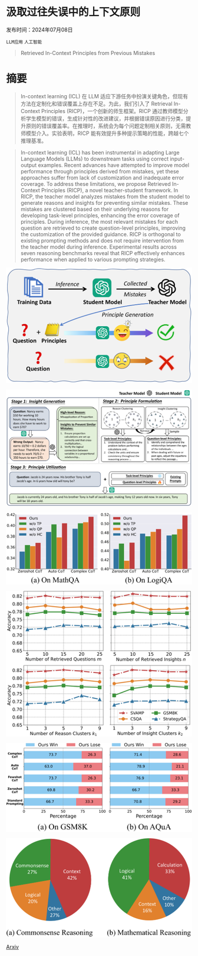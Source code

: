 # 汲取过往失误中的上下文原则

发布时间：2024年07月08日

`LLM应用` `人工智能`

> Retrieved In-Context Principles from Previous Mistakes

# 摘要

> In-context learning (ICL) 在 LLM 适应下游任务中扮演关键角色，但现有方法在定制化和错误覆盖上存在不足。为此，我们引入了 Retrieval In-Context Principles (RICP)，一个创新的师生框架。RICP 通过教师模型分析学生模型的错误，生成针对性的改进建议，并根据错误原因进行分类，提升原则的错误覆盖率。在推理时，系统会为每个问题定制相关原则，无需教师模型介入。实验表明，RICP 能有效提升多种提示策略的性能，跨越七个推理基准。

> In-context learning (ICL) has been instrumental in adapting Large Language Models (LLMs) to downstream tasks using correct input-output examples. Recent advances have attempted to improve model performance through principles derived from mistakes, yet these approaches suffer from lack of customization and inadequate error coverage. To address these limitations, we propose Retrieved In-Context Principles (RICP), a novel teacher-student framework. In RICP, the teacher model analyzes mistakes from the student model to generate reasons and insights for preventing similar mistakes. These mistakes are clustered based on their underlying reasons for developing task-level principles, enhancing the error coverage of principles. During inference, the most relevant mistakes for each question are retrieved to create question-level principles, improving the customization of the provided guidance. RICP is orthogonal to existing prompting methods and does not require intervention from the teacher model during inference. Experimental results across seven reasoning benchmarks reveal that RICP effectively enhances performance when applied to various prompting strategies.

![汲取过往失误中的上下文原则](../../../paper_images/2407.05682/x1.png)

![汲取过往失误中的上下文原则](../../../paper_images/2407.05682/x2.png)

![汲取过往失误中的上下文原则](../../../paper_images/2407.05682/x3.png)

![汲取过往失误中的上下文原则](../../../paper_images/2407.05682/x4.png)

![汲取过往失误中的上下文原则](../../../paper_images/2407.05682/x5.png)

![汲取过往失误中的上下文原则](../../../paper_images/2407.05682/x6.png)

[Arxiv](https://arxiv.org/abs/2407.05682)